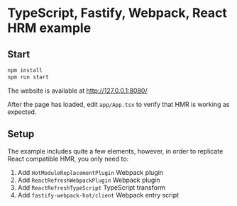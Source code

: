 # TypeScript, Fastify, Webpack, React HRM example

## Start

```bash
npm install
npm run start
```

The website is available at http://127.0.0.1:8080/

After the page has loaded, edit `app/App.tsx` to verify that HMR is working as expected.

## Setup

The example includes quite a few elements, however, in order to replicate React compatible HMR, you only need to:

1. Add `HotModuleReplacementPlugin` Webpack plugin
1. Add `ReactRefreshWebpackPlugin` Webpack plugin
1. Add `ReactRefreshTypeScript` TypeScript transform
1. Add `fastify-webpack-hot/client` Webpack entry script